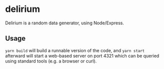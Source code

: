 # delirium

Delirium is a random data generator, using Node/Express.

## Usage

`yarn build` will build a runnable version of the code, and `yarn start` afterward will start a
web-based server on port 4321 which can be queried using standard tools (e.g. a browser or curl).
